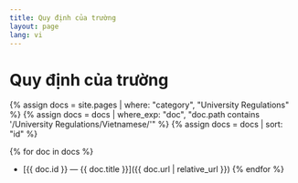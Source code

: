 ```yaml
---
title: Quy định của trường
layout: page
lang: vi
---
```


# Quy định của trường

{% assign docs = site.pages | where: "category", "University Regulations" %}
{% assign docs = docs | where_exp: "doc", "doc.path contains '/University Regulations/Vietnamese/'" %}
{% assign docs = docs | sort: "id" %}

{% for doc in docs %}
- [{{ doc.id }} — {{ doc.title }}]({{ doc.url | relative_url }})
{% endfor %}
